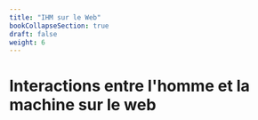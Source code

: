 ```yaml
---
title: "IHM sur le Web"
bookCollapseSection: true
draft: false
weight: 6
---
```


# Interactions entre l'homme et la machine sur le web
